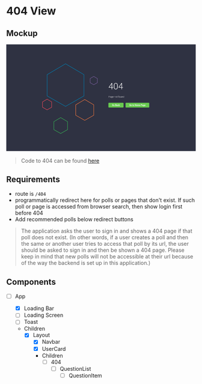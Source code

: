 # 404 View

## Mockup

![Layout](./mockup/404.png)

> Code to 404 can be found [here](https://codepen.io/saransh/pen/aezht)

## Requirements

- route is `/404`
- programmatically redirect here for polls or pages that don't exist. If such poll or page is accessed from browser search, then show login first before 404
- Add recommended polls below redirect buttons

> The application asks the user to sign in and shows a 404 page if that poll does not exist. (In other words, if a user creates a poll and then the same or another user tries to access that poll by its url, the user should be asked to sign in and then be shown a 404 page. Please keep in mind that new polls will not be accessible at their url because of the way the backend is set up in this application.)

## Components

- [ ] App

  - [x] Loading Bar
  - [ ] Loading Screen
  - [ ] Toast
  - Children
    - [x] Layout
      - [x] Navbar
      - [x] UserCard
      - Children
        - [ ] 404
          - [ ] QuestionList
            - [ ] QuestionItem
